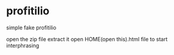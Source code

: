 # profitilio
simple fake profitilio

open the zip file
extract it
open HOME(open this).html file to start interphrasing
